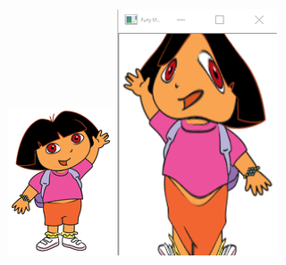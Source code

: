 
<H1 Funny Mirror Image Implementation </H1>
<p>
<img src="dora.png"/>
  <img src="FunnyImage.PNG"/>
  </p>
